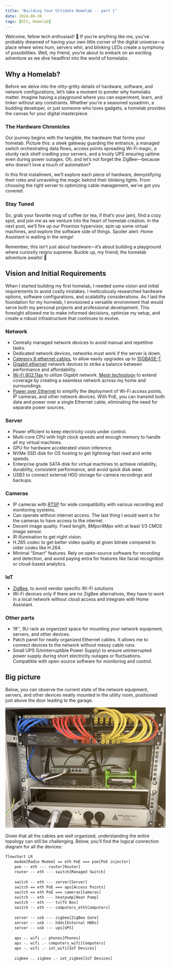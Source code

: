 ```yaml
---
title: "Building Your Ultimate Homelab -- part 1"
date: 2024-06-30
tags: [DIY, Homelab]
---
```


Welcome, fellow tech enthusiast! 🚀 If you’re anything like me, you’ve probably dreamed of having your own little corner of the digital universe—a place where wires hum, servers whir, and blinking LEDs create a symphony of possibilities. Well, my friend, you’re about to embark on an exciting adventure as we dive headfirst into the world of homelabs.

## Why a Homelab?

Before we delve into the nitty-gritty details of hardware, software, and network configurations, let’s take a moment to ponder why homelabs matter. Imagine having a playground where you can experiment, learn, and tinker without any constraints. Whether you’re a seasoned sysadmin, a budding developer, or just someone who loves gadgets, a homelab provides the canvas for your digital masterpiece.

### The Hardware Chronicles

Our journey begins with the tangible, the hardware that forms your homelab. Picture this: a sleek gateway guarding the entrance, a managed switch orchestrating data flows, access points spreading Wi-Fi magic, a sturdy rack shelf cradling your servers, and a trusty UPS ensuring uptime even during power outages. Oh, and let’s not forget the ZigBee—because who doesn’t love a touch of automation?

In this first installment, we’ll explore each piece of hardware, demystifying their roles and unraveling the magic behind their blinking lights. From choosing the right server to optimizing cable management, we’ve got you covered.

### Stay Tuned

So, grab your favorite mug of coffee (or tea, if that’s your jam), find a cozy spot, and join me as we venture into the heart of homelab creation. In the next post, we’ll fire up our Proxmox hypervisor, spin up some virtual machines, and explore the software side of things. Spoiler alert: Home Assistant is waiting in the wings!

Remember, this isn’t just about hardware—it’s about building a playground where curiosity reigns supreme. Buckle up, my friend; the homelab adventure awaits! 🌟

## Vision and Initial Requirements

When I started building my first homelab, I needed some vision and initial requirements to avoid costly mistakes. I meticulously researched hardware options, software configurations, and scalability considerations. As I laid the foundation for my homelab, I envisioned a versatile environment that would serve both my personal projects and professional development. This foresight allowed me to make informed decisions, optimize my setup, and create a robust infrastructure that continues to evolve.

### Network

* Centrally managed network devices to avoid manual and repetitive tasks.
* Dedicated network devices, networks must work if the server is down.
* [Category 6 ethernet cables](https://en.wikipedia.org/wiki/Category_6_cable), to allow easily upgrades up to [10GBASE-T](https://en.wikipedia.org/wiki/10_Gigabit_Ethernet#10GBASE-T).
* [Gigabit ethernet](https://en.wikipedia.org/wiki/Gigabit_Ethernet#1000BASE-T) network devices to strike a balance between performance and affordability.
* [Wi-Fi 802.11ax](https://en.wikipedia.org/wiki/Wi-Fi_6) to utilize Gigabit network. [Mesh technology](https://en.wikipedia.org/wiki/Wireless_mesh_network) to extend coverage by creating a seamless network across my home and surroundings.
* [Power over Ethernet](https://en.wikipedia.org/wiki/Power_over_Ethernet) to simplify the deployment of Wi-Fi access points, IP cameras, and other network devices. With PoE, you can transmit both data and power over a single Ethernet cable, eliminating the need for separate power sources.

### Server

* Power efficient to keep electricity costs under control.
* Multi-core CPU with high clock speeds and enough memory to handle all my virtual machines.
* GPU for hardware accelerated vision inference.
* NVMe SSD disk for OS hosting to get lightning-fast read and write speeds.
* Enterprise grade SATA disk for virtual machines to achieve reliability, durability, consistent performance, and avoid quick disk wear.
* USB3 to connect external HDD storage for camera recordings and backups.

### Cameras

* IP cameras with [RTSP](https://en.wikipedia.org/wiki/Real-Time_Streaming_Protocol) for wide compatibility with various recording and monitoring systems.
* Can operate without internet access. The last thing I would want is for the cameras to have access to the internet.
* Decent image quality. Fixed length, 8Mpx/4Mpx with at least 1/3 CMOS image sensor.
* IR illumination to get night vision.
* H.265 codec to get better video quality at given bitrate compared to older codes like H.264.
* Minimal “Smart” features. Rely on open-source software for recording and detection, and avoid paying extra for features like facial recognition or cloud-based analytics.

### IoT

* [ZigBee](https://en.wikipedia.org/wiki/Zigbee), to avoid vendor specific Wi-Fi solutions
* Wi-Fi devices only if there are no ZigBee alternatives, they have to work in a local network without cloud access and integrate with Home Assistant.

### Other parts

* 19'', 9U rack as organized space for mounting your network equipment, servers, and other devices.
* Patch panel for neatly organized Ethernet cables. It allows me to connect devices to the network without messy cable runs.
* Small UPS (Uninterruptible Power Supply) to ensure uninterrupted power supply during short electricity outages or fluctuations. Compatible with open-source software for monitoring and control.

## Big picture

Below, you can observe the current state of the network equipment, servers, and other devices neatly mounted in the utility room, positioned just above the door leading to the garage.

![Rack](/assets/images/2024-06-30-homlab-hardware/rack.jpg)

Given that all the cables are well organized, understanding the entire topology can still be challenging. Below, you’ll find the logical connection diagram for all the devices:

```mermaid
flowchart LR
    modem[Radio Modem] == eth PoE === poe[PoE injector]
    poe -- eth --- router[Router]
    router -- eth --- switch[Managed Switch]

    switch -- eth --- server[Server]
    switch == eth PoE === aps[Access Points]
    switch == eth PoE === cameras[Cameras]
    switch -- eth --- heatpump[Heat Pump]
    switch -- eth --- tv[TV Box]
    switch -- eth --- computers_eth[Computers]

    server -- usb --- zigbee[ZigBee Gate]
    server -- usb --- hdds[External HDDs]
    server -- usb --- ups[UPS]

    aps -. wifi .- phones[Phones]
    aps -. wifi .- computers_wifi[Computers]
    aps -. wifi .- iot_wifi[IoT Devices]

    zigbee -. zigbee .- iot_zigbee[IoT Devices]
```
